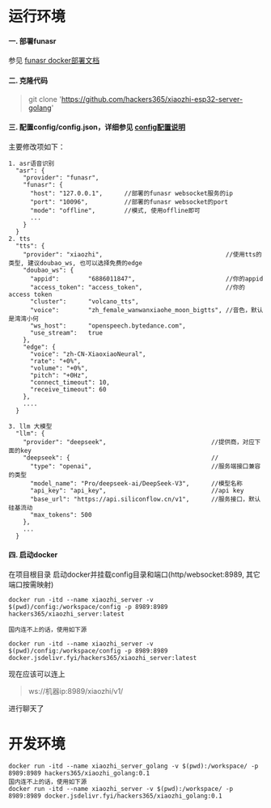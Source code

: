 
# 运行环境

#### 一. 部署funasr

参见 [funasr docker部署文档](https://github.com/modelscope/FunASR/blob/main/runtime/docs/SDK_advanced_guide_online_zh.md)

#### 二. 克隆代码
>git clone 'https://github.com/hackers365/xiaozhi-esp32-server-golang'

#### 三. 配置config/config.json，详细参见 [config配置说明](config.md)

主要修改项如下：
```
1. asr语音识别
  "asr": {
    "provider": "funasr",
    "funasr": {
      "host": "127.0.0.1",      //部署的funasr websocket服务的ip
      "port": "10096",          //部署的funasr websocket的port
      "mode": "offline",        //模式, 使用offline即可
      ...
    }
  }
2. tts
  "tts": {
    "provider": "xiaozhi",                                  //使用tts的类型, 建议doubao_ws, 也可以选择免费的edge
    "doubao_ws": {
      "appid":        "6886011847",                         //你的appid
      "access_token": "access_token",                       //你的access token
      "cluster":      "volcano_tts",
      "voice":        "zh_female_wanwanxiaohe_moon_bigtts", //音色，默认是湾湾小何
      "ws_host":      "openspeech.bytedance.com",
      "use_stream":   true
    },
    "edge": {
      "voice": "zh-CN-XiaoxiaoNeural",
      "rate": "+0%",
      "volume": "+0%",
      "pitch": "+0Hz",
      "connect_timeout": 10,
      "receive_timeout": 60
    },
    ....
  }

3. llm 大模型
  "llm": {
    "provider": "deepseek",                             //提供商，对应下面的key
    "deepseek": {                                       //
      "type": "openai",                                 //服务端接口兼容的类型
      "model_name": "Pro/deepseek-ai/DeepSeek-V3",      //模型名称
      "api_key": "api_key",                             //api key
      "base_url": "https://api.siliconflow.cn/v1",      //服务接口，默认硅基流动
      "max_tokens": 500
    },
    ...
  }

```

#### 四. 启动docker
在项目根目录 启动docker并挂载config目录和端口(http/websocket:8989, 其它端口按需映射)

```
docker run -itd --name xiaozhi_server -v $(pwd)/config:/workspace/config -p 8989:8989 hackers365/xiaozhi_server:latest

国内连不上的话，使用如下源

docker run -itd --name xiaozhi_server -v $(pwd)/config:/workspace/config -p 8989:8989 docker.jsdelivr.fyi/hackers365/xiaozhi_server:latest
```

现在应该可以连上 
>ws://机器ip:8989/xiaozhi/v1/ 

进行聊天了


# 开发环境
```
docker run -itd --name xiaozhi_server_golang -v $(pwd):/workspace/ -p 8989:8989 hackers365/xiaozhi_golang:0.1
国内连不上的话，使用如下源
docker run -itd --name xiaozhi_server -v $(pwd):/workspace/ -p 8989:8989 docker.jsdelivr.fyi/hackers365/xiaozhi_golang:0.1
```
